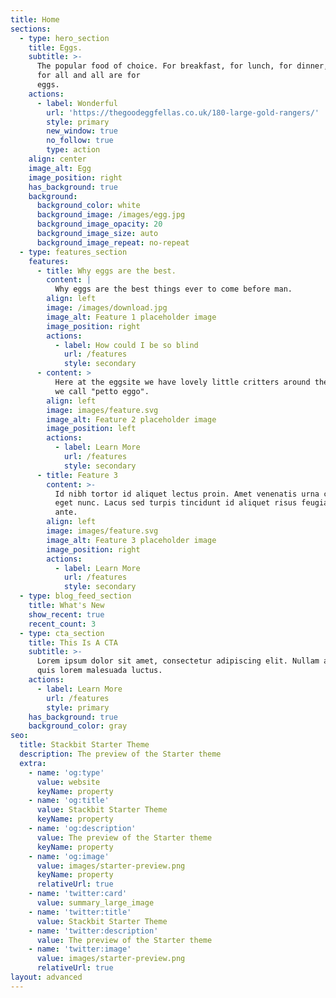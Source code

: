 ```yaml
---
title: Home
sections:
  - type: hero_section
    title: Eggs.
    subtitle: >-
      The popular food of choice. For breakfast, for lunch, for dinner, Eggs are
      for all and all are for
      eggs.                                                                                                                                                                                   
    actions:
      - label: Wonderful
        url: 'https://thegoodeggfellas.co.uk/180-large-gold-rangers/'
        style: primary
        new_window: true
        no_follow: true
        type: action
    align: center
    image_alt: Egg
    image_position: right
    has_background: true
    background:
      background_color: white
      background_image: /images/egg.jpg
      background_image_opacity: 20
      background_image_size: auto
      background_image_repeat: no-repeat
  - type: features_section
    features:
      - title: Why eggs are the best.
        content: |
          Why eggs are the best things ever to come before man.
        align: left
        image: /images/download.jpg
        image_alt: Feature 1 placeholder image
        image_position: right
        actions:
          - label: How could I be so blind
            url: /features
            style: secondary
      - content: >
          Here at the eggsite we have lovely little critters around the studio
          we call "petto eggo".
        align: left
        image: images/feature.svg
        image_alt: Feature 2 placeholder image
        image_position: left
        actions:
          - label: Learn More
            url: /features
            style: secondary
      - title: Feature 3
        content: >-
          Id nibh tortor id aliquet lectus proin. Amet venenatis urna cursus
          eget nunc. Lacus sed turpis tincidunt id aliquet risus feugiat in
          ante.
        align: left
        image: images/feature.svg
        image_alt: Feature 3 placeholder image
        image_position: right
        actions:
          - label: Learn More
            url: /features
            style: secondary
  - type: blog_feed_section
    title: What's New
    show_recent: true
    recent_count: 3
  - type: cta_section
    title: This Is A CTA
    subtitle: >-
      Lorem ipsum dolor sit amet, consectetur adipiscing elit. Nullam a metus
      quis lorem malesuada luctus.
    actions:
      - label: Learn More
        url: /features
        style: primary
    has_background: true
    background_color: gray
seo:
  title: Stackbit Starter Theme
  description: The preview of the Starter theme
  extra:
    - name: 'og:type'
      value: website
      keyName: property
    - name: 'og:title'
      value: Stackbit Starter Theme
      keyName: property
    - name: 'og:description'
      value: The preview of the Starter theme
      keyName: property
    - name: 'og:image'
      value: images/starter-preview.png
      keyName: property
      relativeUrl: true
    - name: 'twitter:card'
      value: summary_large_image
    - name: 'twitter:title'
      value: Stackbit Starter Theme
    - name: 'twitter:description'
      value: The preview of the Starter theme
    - name: 'twitter:image'
      value: images/starter-preview.png
      relativeUrl: true
layout: advanced
---
```

